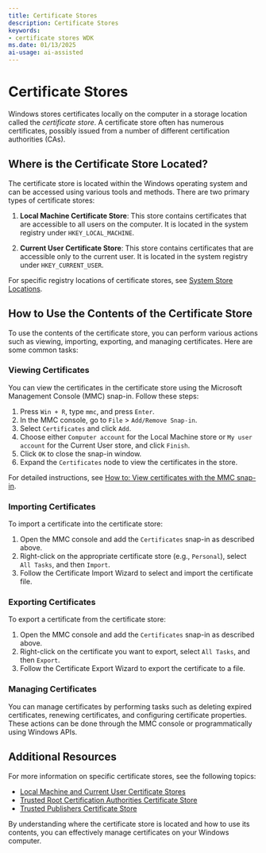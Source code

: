 ```yaml
---
title: Certificate Stores
description: Certificate Stores
keywords:
- certificate stores WDK
ms.date: 01/13/2025
ai-usage: ai-assisted
---
```


# Certificate Stores

Windows stores certificates locally on the computer in a storage location called the *certificate store*. A certificate store often has numerous certificates, possibly issued from a number of different certification authorities (CAs).

## Where is the Certificate Store Located?

The certificate store is located within the Windows operating system and can be accessed using various tools and methods. There are two primary types of certificate stores:

1. **Local Machine Certificate Store**: This store contains certificates that are accessible to all users on the computer. It is located in the system registry under `HKEY_LOCAL_MACHINE`.

1. **Current User Certificate Store**: This store contains certificates that are accessible only to the current user. It is located in the system registry under `HKEY_CURRENT_USER`.

For specific registry locations of certificate stores, see [System Store Locations](/windows/desktop/seccrypto/system-store-locations).

## How to Use the Contents of the Certificate Store

To use the contents of the certificate store, you can perform various actions such as viewing, importing, exporting, and managing certificates. Here are some common tasks:

### Viewing Certificates

You can view the certificates in the certificate store using the Microsoft Management Console (MMC) snap-in. Follow these steps:

1. Press `Win + R`, type `mmc`, and press `Enter`.
1. In the MMC console, go to `File` > `Add/Remove Snap-in`.
1. Select `Certificates` and click `Add`.
1. Choose either `Computer account` for the Local Machine store or `My user account` for the Current User store, and click `Finish`.
1. Click `OK` to close the snap-in window.
1. Expand the `Certificates` node to view the certificates in the store.

For detailed instructions, see [How to: View certificates with the MMC snap-in](/dotnet/framework/wcf/feature-details/how-to-view-certificates-with-the-mmc-snap-in).

### Importing Certificates

To import a certificate into the certificate store:

1. Open the MMC console and add the `Certificates` snap-in as described above.
1. Right-click on the appropriate certificate store (e.g., `Personal`), select `All Tasks`, and then `Import`.
1. Follow the Certificate Import Wizard to select and import the certificate file.

### Exporting Certificates

To export a certificate from the certificate store:

1. Open the MMC console and add the `Certificates` snap-in as described above.
1. Right-click on the certificate you want to export, select `All Tasks`, and then `Export`.
1. Follow the Certificate Export Wizard to export the certificate to a file.

### Managing Certificates

You can manage certificates by performing tasks such as deleting expired certificates, renewing certificates, and configuring certificate properties. These actions can be done through the MMC console or programmatically using Windows APIs.

## Additional Resources

For more information on specific certificate stores, see the following topics:

- [Local Machine and Current User Certificate Stores](local-machine-and-current-user-certificate-stores.md)
- [Trusted Root Certification Authorities Certificate Store](trusted-root-certification-authorities-certificate-store.md)
- [Trusted Publishers Certificate Store](trusted-publishers-certificate-store.md)

By understanding where the certificate store is located and how to use its contents, you can effectively manage certificates on your Windows computer.
